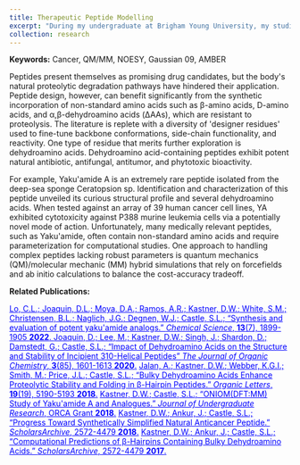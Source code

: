 ```yaml
---
title: Therapeutic Peptide Modelling
excerpt: "During my undergraduate at Brigham Young University, my studied novel therapeutic peptides containing non-standard amino acids such as dehydroamino acids. <img src='/images/research/peptide.png' style='width:100%;margin-top:15px'>"
collection: research
---
```

<strong>Keywords:</strong> Cancer, QM/MM, NOESY, Gaussian 09, AMBER<br/>

Peptides present themselves as promising drug candidates, but the body's natural proteolytic degradation pathways have hindered their application. Peptide design, however, can benefit significantly from the synthetic incorporation of non-standard amino acids such as β-amino acids, D-amino acids, and α,β-dehydroamino acids (ΔAAs), which are resistant to proteolysis. The literature is replete with a diversity of 'designer residues' used to fine-tune backbone conformations, side-chain functionality, and reactivity. One type of residue that merits further exploration is dehydroamino acids. Dehydroamino acid-containing peptides exhibit potent natural antibiotic, antifungal, antitumor, and phytotoxic bioactivity.

For example, Yaku'amide A is an extremely rare peptide isolated from the deep-sea sponge Ceratopsion sp. Identification and characterization of this peptide unveiled its curious structural profile and several dehydroamino acids. When tested against an array of 39 human cancer cell lines, YA exhibited cytotoxicity against P388 murine leukemia cells via a potentially novel mode of action. Unfortunately, many medically relevant peptides, such as Yaku'amide, often contain non-standard amino acids and require parameterization for computational studies. One approach to handling complex peptides lacking robust parameters is quantum mechanics (QM)/molecular mechanic (MM) hybrid simulations that rely on forcefields and ab initio calculations to balance the cost-accuracy tradeoff.

<strong>Related Publications:</strong><br/>

<a style="color:blue" href="https://pubs.rsc.org/en/content/articlelanding/2022/SC/D1SC05992K">
Lo, C.L.; Joaquin, D.L.; Moya, D.A.; Ramos, A.R.; <u>Kastner, D.W.</u>; White, S.M.; Christensen, B.L.; Naglich, J.G.; Degnen, W.J.; Castle, S.L.; &ldquo;Synthesis and evaluation of potent yaku'amide analogs.&rdquo;
<em>Chemical Science</em>,
<strong>13</strong>(7), 1899-1905 <strong>2022</strong>.
</a>

<a style="color:blue" href="https://pubs.acs.org/doi/10.1021/acs.joc.9b02747">
Joaquin, D.; Lee, M.; <u>Kastner, D.W.</u>; Singh, J.; Shardon, D.; Damstedt, G.; Castle, S.L.; 
&ldquo;Impact of Dehydroamino Acids on the Structure and Stability of Incipient 3<sub></sub>10-Helical Peptides&rdquo;
<em>The Journal of Organic Chemistry</em>, 
<strong>3</strong>(85), 1601-1613 <strong>2020</strong>.</a>

<a style="color:blue" href="https://pubs.acs.org/doi/abs/10.1021/acs.orglett.7b02455">
Jalan, A.; <u>Kastner, D.W.</u>; Webber, K.G.I.; Smith, M.; Price, J.L.; Castle, S.L.;
&ldquo;Bulky Dehydroamino Acids Enhance Proteolytic Stability and Folding in β-Hairpin Peptides.&rdquo; 
<em>Organic Letters</em>, 
<strong>19</strong>(19), 5190-5193 <strong>2018</strong>.</a>

<a style="color:blue" href="http://jur.byu.edu/?p=23292">
<u>Kastner, D.W.</u>; Castle, S.L.; 
&ldquo;ONIOM(DFT:MM) Study of Yaku'amide A and Analogues.&rdquo;
<em>Journal of Undergraduate Research</em>, 
ORCA Grant <strong>2018</strong>.</a>

<a style="color:blue" href="https://scholarsarchive.byu.edu/library_studentposters_2018/1/">
<u>Kastner, D.W.</u>; Ankur, J.; Castle, S.L.; &ldquo;Progress Toward Synthetically Simplified Natural Anticancer Peptide.&rdquo; 
<em>ScholarsArchive</em>, 
2572-4479 <strong>2018</strong>.</a>

<a style="color:blue" href="https://scholarsarchive.byu.edu/library_studentposters_2017/4/">
<u>Kastner, D.W.</u>; Ankur, J.; Castle, S.L.; 
&ldquo;Computational Predictions of β-Hairpins Containing Bulky Dehydroamino Acids.&rdquo; 
<em>ScholarsArchive</em>, 
2572-4479 <strong>2017</strong>.</a>